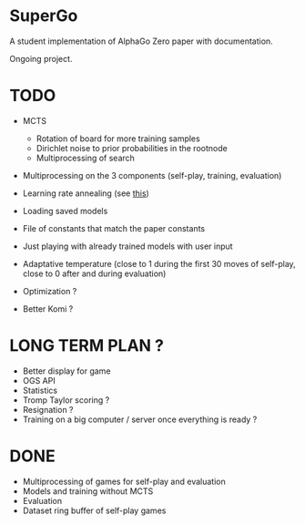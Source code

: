 # SuperGo
A student implementation of AlphaGo Zero paper with documentation.

Ongoing project.

# TODO

* MCTS
  * Rotation of board for more training samples
  * Dirichlet noise to prior probabilities in the rootnode
  * Multiprocessing of search
  
* Multiprocessing on the 3 components (self-play, training, evaluation)
* Learning rate annealing (see [this](https://discuss.pytorch.org/t/adaptive-learning-rate/320/26))
* Loading saved models
* File of constants that match the paper constants
* Just playing with already trained models with user input
* Adaptative temperature (close to 1 during the first 30 moves of self-play, close to 0 after and during evaluation)
* Optimization ?
* Better Komi ?


# LONG TERM PLAN ?
* Better display for game
* OGS API
* Statistics
* Tromp Taylor scoring ?
* Resignation ?
* Training on a big computer / server once everything is ready ?


# DONE

* Multiprocessing of games for self-play and evaluation
* Models and training without MCTS
* Evaluation
* Dataset ring buffer of self-play games
